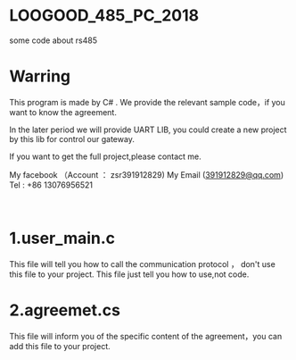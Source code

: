 # LOOGOOD_485_PC_2018
some code about rs485  

# Warring
This program is made by C# .
We provide the relevant sample code，if you want to know the agreement.

In the later period we will provide UART LIB, you could create  a new project by this lib for control our gateway.

If you want to get the full project,please contact me.

My facebook （Account ： zsr391912829)
My Email     (391912829@qq.com)           Tel : +86 13076956521   


 


# 1.user_main.c

  This file will tell you how to call the communication protocol ， don't use this file to your project. This file just tell you how to use,not code.
  
# 2.agreemet.cs

  This file will inform you of the specific content of the agreement，you can add this file to your project.   
  
  

